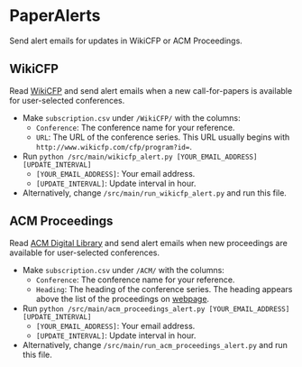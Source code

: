 # PaperAlerts

Send alert emails for updates in WikiCFP or ACM Proceedings.

## WikiCFP
 Read [WikiCFP](http://www.wikicfp.org) and send alert emails when a new call-for-papers is available for user-selected conferences.
 * Make `subscription.csv` under `/WikiCFP/` with the columns:
   * `Conference`: The conference name for your reference.
   * `URL`: The URL of the conference series. This URL usually begins with `http://www.wikicfp.com/cfp/program?id=`.
 * Run `python /src/main/wikicfp_alert.py [YOUR_EMAIL_ADDRESS] [UPDATE_INTERVAL]`
   * `[YOUR_EMAIL_ADDRESS]`: Your email address.
   * `[UPDATE_INTERVAL]`: Update interval in hour.
 * Alternatively, change `/src/main/run_wikicfp_alert.py` and run this file.

## ACM Proceedings
 Read [ACM Digital Library](http://dl.acm.org/proceedings.cfm) and send alert emails when new proceedings are available for user-selected conferences.
 * Make `subscription.csv` under `/ACM/` with the columns:
   * `Conference`: The conference name for your reference.
   * `Heading`: The heading of the conference series. The heading appears above the list of the proceedings on [webpage](http://dl.acm.org/proceedings.cfm). 
 * Run `python /src/main/acm_proceedings_alert.py [YOUR_EMAIL_ADDRESS] [UPDATE_INTERVAL]`
   * `[YOUR_EMAIL_ADDRESS]`: Your email address.
   * `[UPDATE_INTERVAL]`: Update interval in hour.
 * Alternatively, change `/src/main/run_acm_proceedings_alert.py` and run this file.

